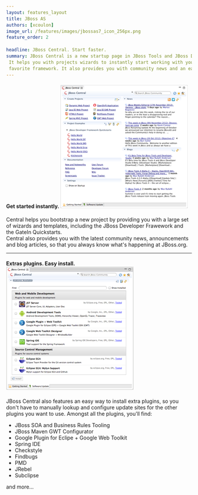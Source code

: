 ```yaml
---
layout: features_layout
title: JBoss AS
authors: [xcoulon]
image_url: /features/images/jbossas7_icon_256px.png
feature_order: 2

headline: JBoss Central. Start faster.
summary: JBoss Central is a new startup page in JBoss Tools and JBoss Developer Studio. 
 It helps you with projects wizards to instantly start working with your 
 favorite framework. It also provides you with community news and an easy way to install extra plugins.
---
```


#### Get started instantly. ![Getting Started](./images/features-central_334px.png)
Central helps you bootstrap a new project by providing you with a large set of wizards and templates, 
including the JBoss Developer Frawework and the GateIn Quickstarts.   
Central also provides you with the latest community news, announcements and blog articles, 
so that you always know what's happening at JBoss.org.

***
#### Extras plugins. Easy install. ![Extras](./images/features-central-extras_334px.png)
JBoss Central also features an easy way to install extra plugins, 
so you don't have to manually lookup and configure update sites for the other plugins you want to use. 
Amongst all the plugins, you'll find:

* JBoss SOA and Business Rules Tooling
* JBoss Maven GWT Configurator
* Google Plugin for Eclipe  + Google Web Toolkit
* Spring IDE
* Checkstyle
* Findbugs
* PMD
* JRebel
* Subclipse

and more...


